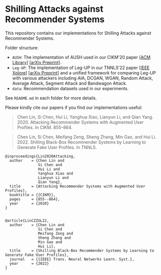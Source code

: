 # Shilling Attacks against Recommender Systems

This repository contains our implementations for Shilling Attacks against Recommender Systems. 

Folder structure:
- `AUSH`: The implementation of AUSH used in our CIKM'20 paper [[ACM Library](https://dl.acm.org/doi/10.1145/3340531.3411884)] [[arXiv Preprint](https://arxiv.org/abs/2005.08164)].
- `Leg-UP`: The implementation of Leg-UP in our TNNLS'22 paper [[IEEE Xplore](https://ieeexplore.ieee.org/document/9806457)] [[arXiv Preprint](https://arxiv.org/abs/2206.11433)] and a unified framework for comparing Leg-UP with various attackers including AIA, DCGAN, WGAN, Random Attack, Average Attack, Segment Attack and Bandwagon Attack.
- `data`: Recommendation datasets used in our experiments.

See `README.md` in each folder for more details.

Please kindly cite our papers if you find our implementations useful:

> Chen Lin, Si Chen, Hui Li, Yanghua Xiao, Lianyun Li, and Qian Yang. 2020. Attacking Recommender Systems with Augmented User Profiles. In CIKM. 855–864.

> Chen Lin, Si Chen, Meifang Zeng, Sheng Zhang, Min Gao, and Hui Li. 2022. Shilling Black-Box Recommender Systems by Learning to Generate Fake User Profiles. In TNNLS.

    @inproceedings{Lin2020Attacking,  
	  author    = {Chen Lin and
	               Si Chen and
	               Hui Li and
	               Yanghua Xiao and
	               Lianyun Li and
	               Qian Yang},
	  title     = {Attacking Recommender Systems with Augmented User Profiles},
	  booktitle = {{CIKM}},
	  pages     = {855--864},
	  year      = {2020}
    }  
    

    @article{LinCZZGL22,
	  author    = {Chen Lin and
	               Si Chen and
	               Meifang Zeng and
	               Sheng Zhang and
	               Min Gao and
	               Hui Li},
	  title     = {Shilling Black-Box Recommender Systems by Learning to Generate Fake User Profiles},
	  journal   = {{IEEE} Trans. Neural Networks Learn. Syst.},
	  year      = {2022}
	}